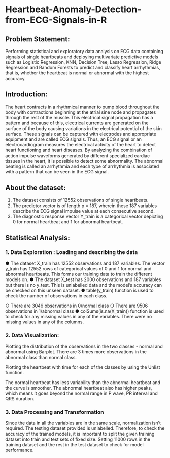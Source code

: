 # Heartbeat-Anomaly-Detection-from-ECG-Signals-in-R

## Problem Statement:
Performing statistical and exploratory data analysis on ECG data containing signals of single heartbeats and deploying multivariate predictive models such as Logistic Regression, KNN, Decision Tree, Lasso Regression, Ridge Regression and Random Forests to predict and classify heart arrhythmias, that is, whether the heartbeat is normal or abnormal with the highest accuracy.

## Introduction:
The heart contracts in a rhythmical manner to pump blood throughout the body with contractions beginning at the atrial sine node and propagates through the rest of the muscle. This electrical signal propagation has a pattern and because of this, electrical currents are generated on the surface of the body causing variations in the electrical potential of the skin surface. These signals can be captured with electrodes and appropriate equipment and are called ECG signals.
Thus, an ECG signal or an electrocardiogram measures the electrical activity of the heart to detect heart functioning and heart diseases. By analyzing the combination of action impulse waveforms generated by different specialized cardiac tissues in the heart, it is possible to detect some abnormality. The abnormal beating is called an arrhythmia and each type of arrhythmia is associated with a pattern that can be seen in the ECG signal.


## About the dataset:
1. The dataset consists of 12552 observations of single heartbeats.
2. The predictor vector is of length p = 187, wherein these 187 variables describe the ECG signal
impulse value at each consecutive second.
3. The diagnostic response vector Y_train is a categorical vector depicting 0 for normal heartbeat
and 1 for abnormal heartbeat.

## Statistical Analysis:
### 1. Data Exploration : Loading and describing the data
● The dataset X_train has 12552 observations and 187 variables. The vector y_train has 12552 rows of categorical values of 0 and 1 for normal and abnormal heartbeats. This forms our training data to train the different models on.
● The dataset X_test has 2000 observations and 187 variables but there is no y_test. This is unlabelled data and the model’s accuracy can be checked on this unseen dataset.
● table(y_train) function is used to check the number of observations in each class.
  
  ○ There are 3046 observations in 0/normal class
  ○ There are 9506 observations in 1/abnormal class
● colSums(is.na(X_train)) function is used to check for any missing values in any of the
variables. There were no missing values in any of the columns.

### 2. Data Visualization:
Plotting the distribution of the observations in the two classes - normal and abnormal using Barplot. There are 3 times more observations in the abnormal class than normal class.

Plotting the heartbeat with time for each of the classes by using the Unlist function.

The normal heartbeat has less variability than the abnormal heartbeat and the curve is smoother. The abnormal heartbeat also has higher peaks, which means it goes beyond the normal range in P wave, PR interval and QRS duration.

### 3. Data Processing and Transformation
Since the data in all the variables are in the same scale, normalization isn’t required. The testing dataset provided is unlabelled. Therefore, to check the accuracy of the trained models, it is important to split the given training dataset into train and test sets of fixed size. Setting 11000 rows in the training dataset and the rest in the test dataset to check for model performance.
